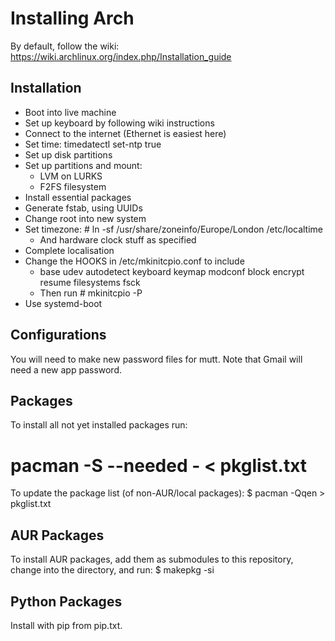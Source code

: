 # Installing Arch

By default, follow the wiki: https://wiki.archlinux.org/index.php/Installation_guide

## Installation
* Boot into live machine
* Set up keyboard by following wiki instructions
* Connect to the internet (Ethernet is easiest here)
* Set time: timedatectl set-ntp true
* Set up disk partitions
* Set up partitions and mount:
	* LVM on LURKS
	* F2FS filesystem
* Install essential packages
* Generate fstab, using UUIDs
* Change root into new system
* Set timezone: # ln -sf /usr/share/zoneinfo/Europe/London /etc/localtime
	* And hardware clock stuff as specified
* Complete localisation
* Change the HOOKS in /etc/mkinitcpio.conf to include
	* base udev autodetect keyboard keymap modconf block encrypt resume 
		filesystems fsck
	* Then run # mkinitcpio -P
* Use systemd-boot

## Configurations
You will need to make new password files for mutt. Note that Gmail will need a 
new app password.


## Packages
To install all not yet installed packages run:
# pacman -S --needed - < pkglist.txt

To update the package list (of non-AUR/local packages):
$  pacman -Qqen > pkglist.txt

## AUR Packages
To install AUR packages, add them as submodules to this repository, change 
into the directory, and run:
$ makepkg -si

## Python Packages
Install with pip from pip.txt.


